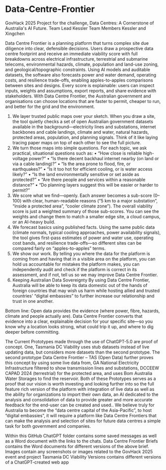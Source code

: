 # Data-Centre-Frontier
GovHack 2025 Project for the challenge, Data Centres: A Cornerstone of Australia's AI Future.
Team Lead Kessler 
Team Members 
Kessler and Xingchen

Data Centre Frontier is a planning platform that turns complex site due diligence into clear, defensible decisions. Users draw a prospective data centre footprint and receive an immediate viability score with full breakdowns across electrical infrastructure, terrestrial and submarine telecoms, environmental hazards, climate, population and land-use zoning, and geological/topographic constraints. Using AI models and auditable datasets, the software also forecasts power and water demand, operating costs, and resilience trade-offs, enabling apples-to-apples comparisons between sites and designs. Every score is explainable: users can inspect inputs, weights and assumptions, export reports, and share evidence with stakeholders. With Data Centre Frontier, the Australian government and organisations can choose locations that are faster to permit, cheaper to run, and better for the grid and the environment.

1) We layer trusted public maps over your sketch.
When you draw a site, the tool quietly checks a set of open Australian government datasets available  in the background—electricity lines and substations, internet backbones and cable landings, climate and water, natural hazards, protected areas, population, and planning signals. Think of it like laying tracing paper maps on top of each other to see the full picture.
2) We turn those maps into simple questions.
For each topic, we ask practical, situational questions such as:
•	“How close is reliable high-voltage power?”
•	“Is there decent backhaul internet nearby (on land or via a cable landing)?”
•	“Is the area prone to flood, fire, or earthquakes?”
•	“Is it too hot for efficient cooling, or is water access likely?”
•	“Is the land environmentally sensitive or set aside as protected?”
•	“Are there people and services within a reasonable distance?”
•	“Do planning layers suggest this will be easier or harder to permit?”
3) We score what we find—openly.
Each answer becomes a sub-score (0–100) with clear, human-readable reasons (“5 km to a major substation”, “inside a protected area”, “cooler climate zone”). The overall viability score is just a weighted summary of those sub-scores. You can see the weights and change them to match a smaller edge site, a cloud campus, or an AI-heavy build.
4) We forecast basics using published facts.
Using the same public data (climate normals, typical cooling approaches, power availability signals), the tool gives first-pass estimates of power and water use, operating cost bands, and resilience trade-offs—so different sites can be compared fairly on “apples-to-apples” terms.
5) We show our work.
By telling you where the data for the platform is coming from and having that in a visible area on the platform, you can hold us accountable for mistakes the platform makes, you can independently audit and check if the platform is correct in its assessment, and if not, tell us so we may improve Data Centre Frontier.
6) Keeping Australian Data Sovereignty 
By using Data Centre Frontier, Australia will be able to keep its data domestic out of the hands of foreign countries that may wish us harm while hosting allied and trusted countries' “digital embassies” to further increase our relationship and trust in one another.

Bottom line:
Open data provides the evidence (where power, fibre, hazards, climate and people actually are). Data Centre Frontier converts that evidence into a clear, explainable decision for your specific site—so you know why a location looks strong, what could trip it up, and where to dig deeper before committing.

The Current Prototypes made through the use of ChatGPT-5.0 are proof of concept. One, Tasmania DC Viability uses stub datasets instead of live updating data, but considers more datasets than the second prototype. The second prototype Data Centre Frontier – TAS (Open Data) further proves this concept by using some live data from, GA National Electricity Infrastructure filtered to show transmission lines and substations, DCCEEW CAPAD 2024 (terrestrial) for the protected area, and uses Bom Australia Water Storages to find the reservoir. Both of these Prototypes serves as a proof that our vision is worth investing and looking further into so the full feature rich version of the platform with integration of live data as well as the ability for organizations to import their own data, an AI dedicated to the analysis and consolidation of data to provide greater and more accurate feedback for the end-user can be created and used..
We believe truly for Australia to become the “data centre capital of the Asia-Pacific”, to host “digital embassies”, it will require a platform like Data Centre Frontiers that can make the analysis and selection of sites for future data centres a simple task for both government and companies. 


Within this GitHub
ChatGPT folder contains some saved messages as well as a Word document with the links to the chats.
Data Centre Frontier Briefs contains the Word documents for different versions of the above brief.
Images contain any screenshots or images related to the GovHack 2025 event and project
Tasmania DC Viability Versions contains different versions of a ChatGPT-created web app


